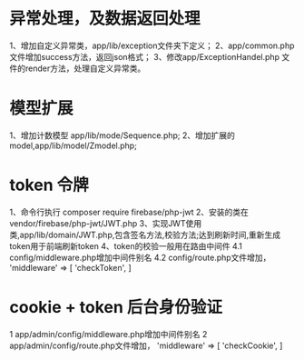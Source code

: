 # 异常处理，及数据返回处理
1、增加自定义异常类，app/lib/exception文件夹下定义；
2、app/common.php 文件增加success方法，返回json格式；
3、修改app/ExceptionHandel.php 文件的render方法，处理自定义异常类。

# 模型扩展
1、增加计数模型 app/lib/mode/Sequence.php;
2、增加扩展的model,app/lib/model/Zmodel.php;

# token 令牌
1、命令行执行 composer require firebase/php-jwt
2、安装的类在vendor/firebase/php-jwt/JWT.php
3、实现JWT使用类,app/lib/domain/JWT.php,包含签名方法,校验方法;达到刷新时间,重新生成token用于前端刷新token
4、token的校验一般用在路由中间件
4.1 config/middleware.php增加中间件别名
4.2 config/route.php文件增加，
    'middleware' => [
        'checkToken',
    ]

# cookie + token 后台身份验证
1 app/admin/config/middleware.php增加中间件别名
2 app/admin/config/route.php文件增加，
    'middleware' => [
        'checkCookie',
    ]